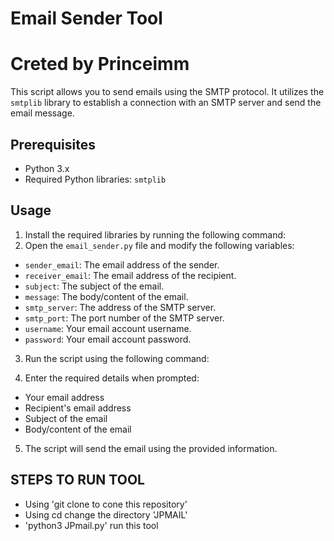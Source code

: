 
# Email Sender Tool
# Creted by Princeimm

This script allows you to send emails using the SMTP protocol. It utilizes the `smtplib` library to establish a connection with an SMTP server and send the email message.

## Prerequisites

- Python 3.x
- Required Python libraries: `smtplib`

## Usage

1. Install the required libraries by running the following command:
2. Open the `email_sender.py` file and modify the following variables:
- `sender_email`: The email address of the sender.
- `receiver_email`: The email address of the recipient.
- `subject`: The subject of the email.
- `message`: The body/content of the email.
- `smtp_server`: The address of the SMTP server.
- `smtp_port`: The port number of the SMTP server.
- `username`: Your email account username.
- `password`: Your email account password.

3. Run the script using the following command:

4. Enter the required details when prompted:
- Your email address
- Recipient's email address
- Subject of the email
- Body/content of the email

5. The script will send the email using the provided information. 
## STEPS TO RUN TOOL
- Using 'git clone to cone this repository'
- Using cd change the directory 'JPMAIL'
- 'python3 JPmail.py' run this tool


